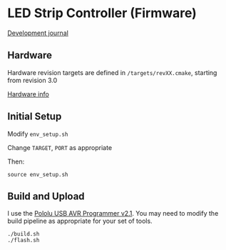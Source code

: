 # LED Strip Controller (Firmware)

[Development journal](https://projects.stevenburnett.co.uk/led_controller/)

## Hardware

Hardware revision targets are defined in `/targets/revXX.cmake`, starting from revision 3.0

[Hardware info](docs/hardware.md)

## Initial Setup

Modify `env_setup.sh`

Change `TARGET`, `PORT` as appropriate

Then:

```
source env_setup.sh
```

## Build and Upload

I use the [Pololu USB AVR Programmer v2.1](https://www.pololu.com/product/3172). You may need to modify the build pipeline as appropriate for your set of tools.

```
./build.sh
./flash.sh
```
